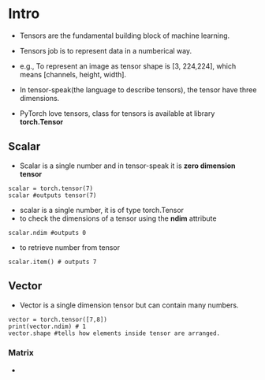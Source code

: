 # Intro
- Tensors are the fundamental building block of machine learning.
- Tensors job is  to represent data in a numberical way.
- e.g., To represent an image as tensor shape is [3, 224,224], which means [channels, height, width].

- In tensor-speak(the language to describe tensors), the tensor have three dimensions.
- PyTorch love tensors, class for tensors is available at library **torch.Tensor**

## Scalar
- Scalar is a single number and in tensor-speak it is **zero dimension tensor**
```
scalar = torch.tensor(7)
scalar #outputs tensor(7)
```
- scalar is a single number, it is of type torch.Tensor
- to check the dimensions of a tensor using the **ndim** attribute
```
scalar.ndim #outputs 0
```

- to retrieve number from tensor
```
scalar.item() # outputs 7
```

## Vector
- Vector is a single dimension tensor but can contain many numbers.
```
vector = torch.tensor([7,8])
print(vector.ndim) # 1
vector.shape #tells how elements inside tensor are arranged.
```

### Matrix
- 




